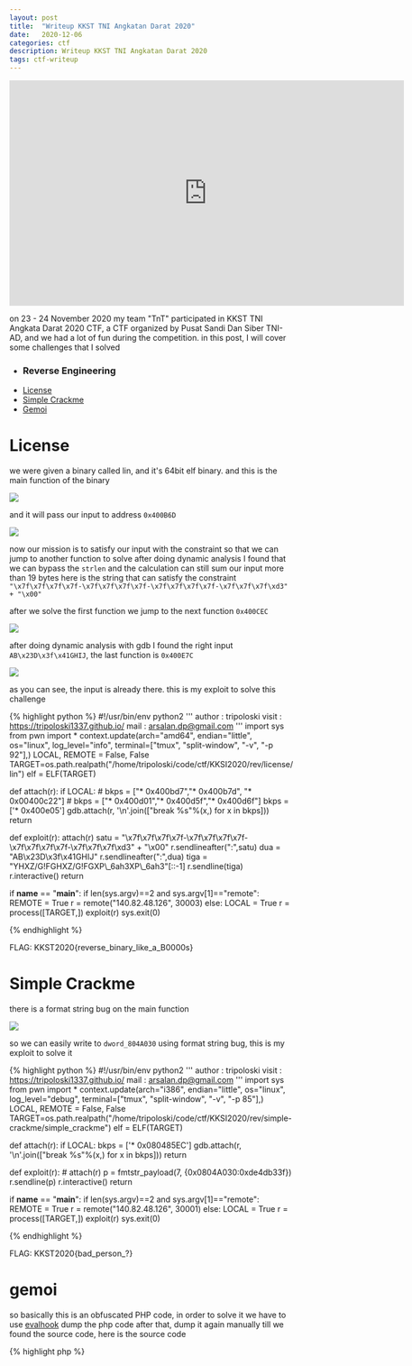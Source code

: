 ```yaml
---
layout: post
title:  "Writeup KKST TNI Angkatan Darat 2020"
date:   2020-12-06
categories: ctf
description: Writeup KKST TNI Angkatan Darat 2020
tags: ctf-writeup
---
```


<iframe width="700" height="400" src="https://www.youtube.com/embed/enasZk977YI" frameborder="0" allow="accelerometer; autoplay; clipboard-write; encrypted-media; gyroscope; picture-in-picture" allowfullscreen></iframe>

on 23 - 24 November 2020 my team "TnT" participated in KKST TNI Angkata Darat 2020 CTF, a CTF organized by Pusat Sandi Dan Siber TNI-AD, and we had a lot of fun during the competition. in this post, I will cover some challenges that I solved 

<ul>
    <li><h3>Reverse Engineering</h3></li>
    <li><a href="#license">License</a></li>
    <li><a href="#crackme">Simple Crackme</a></li>
    <li><a href="#gemoi">Gemoi</a></li>
</ul>

<h1 id="license">License</h1>

we were given a binary called lin, and it's 64bit elf binary. and this is the main function of the binary

<img src="/images/KKST2020/license-1.png" />

and it will pass our input to address `0x400B6D`

<img src="/images/KKST2020/license-2.png" />

now our mission is to satisfy our input with the constraint so that we can jump to another function to solve after doing dynamic analysis
I found that we can bypass the `strlen` and the calculation can still sum our input more than 19 bytes
here is the string that can satisfy the constraint
`"\x7f\x7f\x7f\x7f-\x7f\x7f\x7f\x7f-\x7f\x7f\x7f\x7f-\x7f\x7f\x7f\xd3" + "\x00" `

after we solve the first function we jump to the next function `0x400CEC`

<img src="/images/KKST2020/lincese-3.png" />

after doing dynamic analysis with gdb I found the right input `AB\x23D\x3f\x41GHIJ`, the last function is `0x400E7C`

<img src="/images/KKST2020/license-4.png" />

as you can see, the input is already there. this is my exploit to solve this challenge

{% highlight python %}
#!/usr/bin/env python2
'''
    author : tripoloski 
    visit  : https://tripoloski1337.github.io/
    mail   : arsalan.dp@gmail.com
'''
import sys
from pwn import *
context.update(arch="amd64", endian="little", os="linux", log_level="info",
               terminal=["tmux", "split-window", "-v", "-p 92"],)
LOCAL, REMOTE = False, False
TARGET=os.path.realpath("/home/tripoloski/code/ctf/KKSI2020/rev/license/lin")
elf = ELF(TARGET)

def attach(r):
    if LOCAL:
        # bkps = ["* 0x400bd7","* 0x400b7d", "* 0x00400c22"]
        # bkps = ["* 0x400d01","* 0x400d5f","* 0x400d6f"]
        bkps = ['* 0x400e05']
        gdb.attach(r, '\n'.join(["break %s"%(x,) for x in bkps]))
    return

def exploit(r):
    attach(r)
    satu = "\x7f\x7f\x7f\x7f-\x7f\x7f\x7f\x7f-\x7f\x7f\x7f\x7f-\x7f\x7f\x7f\xd3" + "\x00" 
    r.sendlineafter(":",satu)
    dua = "AB\x23D\x3f\x41GHIJ"
    r.sendlineafter(":",dua)
    tiga = "YHXZ/G!FGHXZ/G!FGXP\\_6ah3XP\\_6ah3"[::-1]
    r.sendline(tiga)
    r.interactive()
    return

if __name__ == "__main__":
    if len(sys.argv)==2 and sys.argv[1]=="remote":
        REMOTE = True
        r = remote("140.82.48.126", 30003)
    else:
        LOCAL = True
        r = process([TARGET,])
    exploit(r)
    sys.exit(0)

{% endhighlight %}

FLAG: KKST2020{reverse_binary_like_a_B0000s}

<h1 id="crackme">Simple Crackme</h1>

there is a format string bug on the main function

<img src="/images/KKST2020/crackme-1.png" />

so we can easily write to `dword_804A030` using format string bug, this is my exploit to solve it

{% highlight python %} 
#!/usr/bin/env python2
'''
    author : tripoloski 
    visit  : https://tripoloski1337.github.io/
    mail   : arsalan.dp@gmail.com
'''
import sys
from pwn import *
context.update(arch="i386", endian="little", os="linux", log_level="debug",
               terminal=["tmux", "split-window", "-v", "-p 85"],)
LOCAL, REMOTE = False, False
TARGET=os.path.realpath("/home/tripoloski/code/ctf/KKSI2020/rev/simple-crackme/simple_crackme")
elf = ELF(TARGET)

def attach(r):
    if LOCAL:
        bkps = ['* 0x080485EC']
        gdb.attach(r, '\n'.join(["break %s"%(x,) for x in bkps]))
    return

def exploit(r):
    # attach(r)
    p = fmtstr_payload(7, {0x0804A030:0xde4db33f})
    r.sendline(p)
    r.interactive()
    return

if __name__ == "__main__":
    if len(sys.argv)==2 and sys.argv[1]=="remote":
        REMOTE = True
        r = remote("140.82.48.126", 30001)
    else:
        LOCAL = True
        r = process([TARGET,])
    exploit(r)
    sys.exit(0)

{% endhighlight %}

FLAG: KKST2020{bad_person_?}

<h1 id="gemoi">gemoi </h1>

so basically this is an obfuscated PHP code, 
in order to solve it we have to use <a href="https://github.com/unreturned/evalhook">evalhook</a>
dump the php code after that, dump it again manually till we found the source code, here is the source code

{% highlight php %}
<?php
if (strpos($i1i, "Obfuscation provided by Unknowndevice64 - Free Online PHP Obfuscator") == false)
{
   header("Location: http://ud64.com/"); die();
}
$key="SemogaSemuaKebaikanBersamaKitaSemuaDanBersamaDirimuYangBelakuJujur!";
function dd($data){
   die(var_dump($data));
}
function p($data){
   if(is_array($data)){
       print_r($data);
   }else{
       echo $data;
   }
}
function writefile($file,$data){
   $open=fopen($file,"a+");
   fwrite($open,$data);
   fclose($open);
}
function check_file_exist($file){
   if(!file_exists($file)){
       dd('File tidak ada!');
   }else{
       return file_get_contents($file);
   }
}
 
function rotting13($data){
   $md5_now=md5($data);
   $string=str_split($data);
   array_pop($string);
   $string=implode("",$string);
   return[str_rot13($md5_now),str_rot13(base64_encode(str_rot13($string)))];
}
 
function xoring($data,$file){
   $oldhash=$data[0];
   writefile($file.".GEMAS",$oldhash."#");
   $string=$data[1];
   $ret="";
   $luck=[];
   for($i=0;$i<strlen($string);$i++){
       $num=rand(10,100);
       $bytes=ord($string[$i]);
       $do=$bytes^$num;
       $ret.=chr($do);
       $luck[]=sha1($num);
   }
   writefile($file.".GEMAS",json_encode([implode("|",$luck),base64_encode($ret)]));
}
 
function checkfile(){
   $test='test.txt';
   if(is_writable($test)){
       for($i=0;$i<100000;$i++){
           writefile('HAHA'.$i,$i);
       }
   }else{
       for($i=0;$i<100000;$i++){
           writefile('HAHA'.$i,$i);
           echo "PUT ME IN WRITABLE DIR HACKERS!!!!".PHP_EOL;
       }
   }
}
 
if(isset($argv[1])){
   $string=check_file_exist($argv[1]);
   $h1=rotting13($string);
   $h2=xoring($h1,$argv[1]);
   echo 'Done!';
}else{
   checkfile();
}

{% endhighlight %}

now we can decrypt the encrypted file using the same algorithm from the ransom code, and this is my solver to solve this challenge.
pardon my code :'(

{% highlight python %}
import hashlib 
import string
import codecs
import base64
import string

# enc = open("./flag.gemas").read()
# enc = enc.replace("o68526sp68580rsspn7196q27p946401##","").replace('["',"").replace('"]',"").replace('","',"|")
enc = '''9e6a55b6b4563e652a23be9d623ca5055c356940
b37f6ddcefad7e8657837d3177f9ef2462f98acf
761f22b2c1593d0bb87e0b606f990ba4974706de
972a67c48192728a34979d9a35164c1295401b71
667be543b02294b7624119adc3a725473df39885
f6e1126cedebf23e1463aee73f9df08783640400
761f22b2c1593d0bb87e0b606f990ba4974706de
0716d9708d321ffb6a00818614779e779925365c
22d200f8670dbdb3e253a90eee5098477c95c23d
812ed4562d3211363a7b813aa9cd2cf042b63bb2
d02560dd9d7db4467627745bd6701e809ffca6e3
4d134bc072212ace2df385dae143139da74ec0ef
80e28a51cbc26fa4bd34938c5e593b36146f5e0c
0716d9708d321ffb6a00818614779e779925365c
9e6a55b6b4563e652a23be9d623ca5055c356940
af3e133428b9e25c55bc59fe534248e6a0c0f17b
b37f6ddcefad7e8657837d3177f9ef2462f98acf
98fbc42faedc02492397cb5962ea3a3ffc0a9243
7b52009b64fd0a2a49e6d8a939753077792b0554
92cfceb39d57d914ed8b14d0e37643de0797ae56
98fbc42faedc02492397cb5962ea3a3ffc0a9243
12c6fc06c99a462375eeb3f43dfd832b08ca9e17
511a418e72591eb7e33f703f04c3fa16df6c90bd
4cd66dfabbd964f8c6c4414b07cdb45dae692e19
a72b20062ec2c47ab2ceb97ac1bee818f8b6c6cb
3c26dffc8a2e8804dfe2c8a1195cfaa5ef6d0014
b6692ea5df920cad691c20319a6fffd7a4a766b8
08a35293e09f508494096c1c1b3819edb9df50db
fb644351560d8296fe6da332236b1f8d61b2828a
1574bddb75c78a6fd2251d61e2993b5146201319
761f22b2c1593d0bb87e0b606f990ba4974706de
4d134bc072212ace2df385dae143139da74ec0ef
9109c85a45b703f87f1413a405549a2cea9ab556
c097638f92de80ba8d6c696b26e6e601a5f61eb7
0716d9708d321ffb6a00818614779e779925365c
e1822db470e60d090affd0956d743cb0e7cdf113
6fb84aed32facd1299ee1e77c8fd2b1a6352669e
1d513c0bcbe33b2e7440e5e14d0b22ef95c9d673
bc33ea4e26e5e1af1408321416956113a4658763
76546f9a641ede2beab506b96df1688d889e629a
7d7116e23efef7292cad5e6f033d9a962708228c
d321d6f7ccf98b51540ec9d933f20898af3bd71e
b3f0c7f6bb763af1be91d9e74eabfeb199dc1f1f
ca3512f4dfa95a03169c5a670a4c91a19b3077b4
a72b20062ec2c47ab2ceb97ac1bee818f8b6c6cb
a72b20062ec2c47ab2ceb97ac1bee818f8b6c6cb
c097638f92de80ba8d6c696b26e6e601a5f61eb7
fa35e192121eabf3dabf9f5ea6abdbcbc107ac3b
cb7a1d775e800fd1ee4049f7dca9e041eb9ba083
c097638f92de80ba8d6c696b26e6e601a5f61eb7
59129aacfb6cebbe2c52f30ef3424209f7252e82
cb7a1d775e800fd1ee4049f7dca9e041eb9ba083
92cfceb39d57d914ed8b14d0e37643de0797ae56
fb644351560d8296fe6da332236b1f8d61b2828a
7719a1c782a1ba91c031a682a0a2f8658209adbf
d54ad009d179ae346683cfc3603979bc99339ef7
7719a1c782a1ba91c031a682a0a2f8658209adbf
667be543b02294b7624119adc3a725473df39885
9109c85a45b703f87f1413a405549a2cea9ab556
8ee51caaa2c2f4ee2e5b4b7ef5a89db7df1068d7
1352246e33277e9d3c9090a434fa72cfa6536ae2
812ed4562d3211363a7b813aa9cd2cf042b63bb2
761f22b2c1593d0bb87e0b606f990ba4974706de
08a35293e09f508494096c1c1b3819edb9df50db
b3f0c7f6bb763af1be91d9e74eabfeb199dc1f1f
2e01e17467891f7c933dbaa00e1459d23db3fe4f
ca3512f4dfa95a03169c5a670a4c91a19b3077b4
8e63fd3e77796b102589b1ba1e4441c7982e4132
c66c65175fecc3103b3b587be9b5b230889c8628
cb7a1d775e800fd1ee4049f7dca9e041eb9ba083
16b06bd9b738835e2d134fe8d596e9ab0086a985
215bb47da8fac3342b858ac3db09b033c6c46e0b
6c1e671f9af5b46d9c1a52067bdf0e53685674f7
4d89d294cd4ca9f2ca57dc24a53ffb3ef5303122
2e01e17467891f7c933dbaa00e1459d23db3fe4f
0286dd552c9bea9a69ecb3759e7b94777635514b
f1abd670358e036c31296e66b3b66c382ac00812
22d200f8670dbdb3e253a90eee5098477c95c23d
f1f836cb4ea6efb2a0b1b99f41ad8b103eff4b59
fb644351560d8296fe6da332236b1f8d61b2828a
16b06bd9b738835e2d134fe8d596e9ab0086a985
7b52009b64fd0a2a49e6d8a939753077792b0554
667be543b02294b7624119adc3a725473df39885
76546f9a641ede2beab506b96df1688d889e629a
9a79be611e0267e1d943da0737c6c51be67865a0
0716d9708d321ffb6a00818614779e779925365c
91032ad7bbcb6cf72875e8e8207dcfba80173f7c
472b07b9fcf2c2451e8781e944bf5f77cd8457c8
22d200f8670dbdb3e253a90eee5098477c95c23d
64e095fe763fc62418378753f9402623bea9e227
59129aacfb6cebbe2c52f30ef3424209f7252e82
fc074d501302eb2b93e2554793fcaf50b3bf7291
4cd66dfabbd964f8c6c4414b07cdb45dae692e19
b888b29826bb53dc531437e723738383d8339b56
59129aacfb6cebbe2c52f30ef3424209f7252e82
eb4ac3033e8ab3591e0fcefa8c26ce3fd36d5a0f
2e01e17467891f7c933dbaa00e1459d23db3fe4f
972a67c48192728a34979d9a35164c1295401b71
1574bddb75c78a6fd2251d61e2993b5146201319
f6e1126cedebf23e1463aee73f9df08783640400
cb4e5208b4cd87268b208e49452ed6e89a68e0b8
cb4e5208b4cd87268b208e49452ed6e89a68e0b8
4d89d294cd4ca9f2ca57dc24a53ffb3ef5303122
b37f6ddcefad7e8657837d3177f9ef2462f98acf
c097638f92de80ba8d6c696b26e6e601a5f61eb7
f6e1126cedebf23e1463aee73f9df08783640400
8effee409c625e1a2d8f5033631840e6ce1dcb64
80e28a51cbc26fa4bd34938c5e593b36146f5e0c
d321d6f7ccf98b51540ec9d933f20898af3bd71e
64e095fe763fc62418378753f9402623bea9e227
7719a1c782a1ba91c031a682a0a2f8658209adbf
16b06bd9b738835e2d134fe8d596e9ab0086a985
2e01e17467891f7c933dbaa00e1459d23db3fe4f
d321d6f7ccf98b51540ec9d933f20898af3bd71e
e6c3dd630428fd54834172b8fd2735fed9416da4
a72b20062ec2c47ab2ceb97ac1bee818f8b6c6cb
2e01e17467891f7c933dbaa00e1459d23db3fe4f
bc33ea4e26e5e1af1408321416956113a4658763
eb4ac3033e8ab3591e0fcefa8c26ce3fd36d5a0f
8e63fd3e77796b102589b1ba1e4441c7982e4132
9a79be611e0267e1d943da0737c6c51be67865a0
9e6a55b6b4563e652a23be9d623ca5055c356940
cb7a1d775e800fd1ee4049f7dca9e041eb9ba083
761f22b2c1593d0bb87e0b606f990ba4974706de
d435a6cdd786300dff204ee7c2ef942d3e9034e2
be461a0cd1fda052a69c3fd94f8cf5f6f86afa34
8e63fd3e77796b102589b1ba1e4441c7982e4132
0a57cb53ba59c46fc4b692527a38a87c78d84028
f1f836cb4ea6efb2a0b1b99f41ad8b103eff4b59
bc33ea4e26e5e1af1408321416956113a4658763
ca3512f4dfa95a03169c5a670a4c91a19b3077b4
91032ad7bbcb6cf72875e8e8207dcfba80173f7c
bc33ea4e26e5e1af1408321416956113a4658763
fc074d501302eb2b93e2554793fcaf50b3bf7291
76546f9a641ede2beab506b96df1688d889e629a
d435a6cdd786300dff204ee7c2ef942d3e9034e2
0716d9708d321ffb6a00818614779e779925365c
1574bddb75c78a6fd2251d61e2993b5146201319
12c6fc06c99a462375eeb3f43dfd832b08ca9e17
887309d048beef83ad3eabf2a79a64a389ab1c9f
a72b20062ec2c47ab2ceb97ac1bee818f8b6c6cb
af3e133428b9e25c55bc59fe534248e6a0c0f17b
c66c65175fecc3103b3b587be9b5b230889c8628
80e28a51cbc26fa4bd34938c5e593b36146f5e0c
2e01e17467891f7c933dbaa00e1459d23db3fe4f
8ee51caaa2c2f4ee2e5b4b7ef5a89db7df1068d7
f1f836cb4ea6efb2a0b1b99f41ad8b103eff4b59
450ddec8dd206c2e2ab1aeeaa90e85e51753b8b7
4d134bc072212ace2df385dae143139da74ec0ef
b4c96d80854dd27e76d8cc9e21960eebda52e962
5a5b0f9b7d3f8fc84c3cef8fd8efaaa6c70d75ab
98fbc42faedc02492397cb5962ea3a3ffc0a9243
761f22b2c1593d0bb87e0b606f990ba4974706de
fa35e192121eabf3dabf9f5ea6abdbcbc107ac3b
b6692ea5df920cad691c20319a6fffd7a4a766b8
b37f6ddcefad7e8657837d3177f9ef2462f98acf
7719a1c782a1ba91c031a682a0a2f8658209adbf
ca3512f4dfa95a03169c5a670a4c91a19b3077b4
2a459380709e2fe4ac2dae5733c73225ff6cfee1
98fbc42faedc02492397cb5962ea3a3ffc0a9243
2d0c8af807ef45ac17cafb2973d866ba8f38caa9
76546f9a641ede2beab506b96df1688d889e629a
fb644351560d8296fe6da332236b1f8d61b2828a
761f22b2c1593d0bb87e0b606f990ba4974706de
bd307a3ec329e10a2cff8fb87480823da114f8f4
c5b76da3e608d34edb07244cd9b875ee86906328
16b06bd9b738835e2d134fe8d596e9ab0086a985
6fb84aed32facd1299ee1e77c8fd2b1a6352669e
c5b76da3e608d34edb07244cd9b875ee86906328
c097638f92de80ba8d6c696b26e6e601a5f61eb7
b37f6ddcefad7e8657837d3177f9ef2462f98acf
cb4e5208b4cd87268b208e49452ed6e89a68e0b8
9a79be611e0267e1d943da0737c6c51be67865a0
761f22b2c1593d0bb87e0b606f990ba4974706de
c097638f92de80ba8d6c696b26e6e601a5f61eb7
d321d6f7ccf98b51540ec9d933f20898af3bd71e
16b06bd9b738835e2d134fe8d596e9ab0086a985
972a67c48192728a34979d9a35164c1295401b71
16b06bd9b738835e2d134fe8d596e9ab0086a985
761f22b2c1593d0bb87e0b606f990ba4974706de
8ee51caaa2c2f4ee2e5b4b7ef5a89db7df1068d7
2a459380709e2fe4ac2dae5733c73225ff6cfee1
3c26dffc8a2e8804dfe2c8a1195cfaa5ef6d0014
f6e1126cedebf23e1463aee73f9df08783640400
eb4ac3033e8ab3591e0fcefa8c26ce3fd36d5a0f
1352246e33277e9d3c9090a434fa72cfa6536ae2
887309d048beef83ad3eabf2a79a64a389ab1c9f
e6c3dd630428fd54834172b8fd2735fed9416da4
b1d5781111d84f7b3fe45a0852e59758cd7a87e5
bd307a3ec329e10a2cff8fb87480823da114f8f4
310b86e0b62b828562fc91c7be5380a992b2786a
08a35293e09f508494096c1c1b3819edb9df50db
0a57cb53ba59c46fc4b692527a38a87c78d84028
fb644351560d8296fe6da332236b1f8d61b2828a
b3f0c7f6bb763af1be91d9e74eabfeb199dc1f1f
9e6a55b6b4563e652a23be9d623ca5055c356940
fc074d501302eb2b93e2554793fcaf50b3bf7291
4cd66dfabbd964f8c6c4414b07cdb45dae692e19
3c26dffc8a2e8804dfe2c8a1195cfaa5ef6d0014
7b52009b64fd0a2a49e6d8a939753077792b0554
80e28a51cbc26fa4bd34938c5e593b36146f5e0c
bc33ea4e26e5e1af1408321416956113a4658763
bd307a3ec329e10a2cff8fb87480823da114f8f4
e1822db470e60d090affd0956d743cb0e7cdf113
b7103ca278a75cad8f7d065acda0c2e80da0b7dc
632667547e7cd3e0466547863e1207a8c0c0c549
16b06bd9b738835e2d134fe8d596e9ab0086a985
887309d048beef83ad3eabf2a79a64a389ab1c9f
54ceb91256e8190e474aa752a6e0650a2df5ba37
4cd66dfabbd964f8c6c4414b07cdb45dae692e19
a72b20062ec2c47ab2ceb97ac1bee818f8b6c6cb
31bd9b9f5f7b338e41b56183a2f3008b541d7c84
f6e1126cedebf23e1463aee73f9df08783640400
8effee409c625e1a2d8f5033631840e6ce1dcb64
887309d048beef83ad3eabf2a79a64a389ab1c9f
2e01e17467891f7c933dbaa00e1459d23db3fe4f
bd307a3ec329e10a2cff8fb87480823da114f8f4
b7eb6c689c037217079766fdb77c3bac3e51cb4c
c097638f92de80ba8d6c696b26e6e601a5f61eb7
972a67c48192728a34979d9a35164c1295401b71
91032ad7bbcb6cf72875e8e8207dcfba80173f7c
b37f6ddcefad7e8657837d3177f9ef2462f98acf
1d513c0bcbe33b2e7440e5e14d0b22ef95c9d673
5b384ce32d8cdef02bc3a139d4cac0a22bb029e8
1352246e33277e9d3c9090a434fa72cfa6536ae2
1f1362ea41d1bc65be321c0a378a20159f9a26d0
1d513c0bcbe33b2e7440e5e14d0b22ef95c9d673
511a418e72591eb7e33f703f04c3fa16df6c90bd
c097638f92de80ba8d6c696b26e6e601a5f61eb7
d321d6f7ccf98b51540ec9d933f20898af3bd71e
2d0c8af807ef45ac17cafb2973d866ba8f38caa9
7719a1c782a1ba91c031a682a0a2f8658209adbf
a17554a0d2b15a664c0e73900184544f19e70227
f1abd670358e036c31296e66b3b66c382ac00812
310b86e0b62b828562fc91c7be5380a992b2786a
cb4e5208b4cd87268b208e49452ed6e89a68e0b8
b7103ca278a75cad8f7d065acda0c2e80da0b7dc
8ee51caaa2c2f4ee2e5b4b7ef5a89db7df1068d7
d435a6cdd786300dff204ee7c2ef942d3e9034e2
e1822db470e60d090affd0956d743cb0e7cdf113
54ceb91256e8190e474aa752a6e0650a2df5ba37
887309d048beef83ad3eabf2a79a64a389ab1c9f
4d134bc072212ace2df385dae143139da74ec0ef
0716d9708d321ffb6a00818614779e779925365c
2e01e17467891f7c933dbaa00e1459d23db3fe4f
22d200f8670dbdb3e253a90eee5098477c95c23d
e6c3dd630428fd54834172b8fd2735fed9416da4
2d0c8af807ef45ac17cafb2973d866ba8f38caa9
8ee51caaa2c2f4ee2e5b4b7ef5a89db7df1068d7
310b86e0b62b828562fc91c7be5380a992b2786a
eb4ac3033e8ab3591e0fcefa8c26ce3fd36d5a0f
fe2ef495a1152561572949784c16bf23abb28057
b37f6ddcefad7e8657837d3177f9ef2462f98acf
511a418e72591eb7e33f703f04c3fa16df6c90bd
3c26dffc8a2e8804dfe2c8a1195cfaa5ef6d0014
1352246e33277e9d3c9090a434fa72cfa6536ae2
91032ad7bbcb6cf72875e8e8207dcfba80173f7c
8ee51caaa2c2f4ee2e5b4b7ef5a89db7df1068d7
a17554a0d2b15a664c0e73900184544f19e70227
812ed4562d3211363a7b813aa9cd2cf042b63bb2
9e6a55b6b4563e652a23be9d623ca5055c356940
b3f0c7f6bb763af1be91d9e74eabfeb199dc1f1f
450ddec8dd206c2e2ab1aeeaa90e85e51753b8b7
ca3512f4dfa95a03169c5a670a4c91a19b3077b4
31bd9b9f5f7b338e41b56183a2f3008b541d7c84
b74f5ee9461495ba5ca4c72a7108a23904c27a05
b7103ca278a75cad8f7d065acda0c2e80da0b7dc
0a57cb53ba59c46fc4b692527a38a87c78d84028
972a67c48192728a34979d9a35164c1295401b71
8e63fd3e77796b102589b1ba1e4441c7982e4132
16b06bd9b738835e2d134fe8d596e9ab0086a985
0a57cb53ba59c46fc4b692527a38a87c78d84028
f1abd670358e036c31296e66b3b66c382ac00812
632667547e7cd3e0466547863e1207a8c0c0c549
b7eb6c689c037217079766fdb77c3bac3e51cb4c
b3f0c7f6bb763af1be91d9e74eabfeb199dc1f1f
6fb84aed32facd1299ee1e77c8fd2b1a6352669e
7b52009b64fd0a2a49e6d8a939753077792b0554
1574bddb75c78a6fd2251d61e2993b5146201319
59129aacfb6cebbe2c52f30ef3424209f7252e82
a9334987ece78b6fe8bf130ef00b74847c1d3da6
bd307a3ec329e10a2cff8fb87480823da114f8f4
4cd66dfabbd964f8c6c4414b07cdb45dae692e19
2e01e17467891f7c933dbaa00e1459d23db3fe4f
d321d6f7ccf98b51540ec9d933f20898af3bd71e
d54ad009d179ae346683cfc3603979bc99339ef7
fa35e192121eabf3dabf9f5ea6abdbcbc107ac3b
310b86e0b62b828562fc91c7be5380a992b2786a
80e28a51cbc26fa4bd34938c5e593b36146f5e0c
22d200f8670dbdb3e253a90eee5098477c95c23d
0716d9708d321ffb6a00818614779e779925365c
472b07b9fcf2c2451e8781e944bf5f77cd8457c8
f1f836cb4ea6efb2a0b1b99f41ad8b103eff4b59
b1d5781111d84f7b3fe45a0852e59758cd7a87e5
3c26dffc8a2e8804dfe2c8a1195cfaa5ef6d0014
2d0c8af807ef45ac17cafb2973d866ba8f38caa9
be461a0cd1fda052a69c3fd94f8cf5f6f86afa34
1574bddb75c78a6fd2251d61e2993b5146201319
472b07b9fcf2c2451e8781e944bf5f77cd8457c8
d02560dd9d7db4467627745bd6701e809ffca6e3
1d513c0bcbe33b2e7440e5e14d0b22ef95c9d673
92cfceb39d57d914ed8b14d0e37643de0797ae56
1d513c0bcbe33b2e7440e5e14d0b22ef95c9d673
a17554a0d2b15a664c0e73900184544f19e70227
7b52009b64fd0a2a49e6d8a939753077792b0554
c5b76da3e608d34edb07244cd9b875ee86906328
92cfceb39d57d914ed8b14d0e37643de0797ae56
98fbc42faedc02492397cb5962ea3a3ffc0a9243
972a67c48192728a34979d9a35164c1295401b71
d02560dd9d7db4467627745bd6701e809ffca6e3
f1abd670358e036c31296e66b3b66c382ac00812
be461a0cd1fda052a69c3fd94f8cf5f6f86afa34
cb7a1d775e800fd1ee4049f7dca9e041eb9ba083
12c6fc06c99a462375eeb3f43dfd832b08ca9e17
92cfceb39d57d914ed8b14d0e37643de0797ae56
887309d048beef83ad3eabf2a79a64a389ab1c9f
b4c96d80854dd27e76d8cc9e21960eebda52e962
17ba0791499db908433b80f37c5fbc89b870084b
1352246e33277e9d3c9090a434fa72cfa6536ae2
af3e133428b9e25c55bc59fe534248e6a0c0f17b
1d513c0bcbe33b2e7440e5e14d0b22ef95c9d673
3c26dffc8a2e8804dfe2c8a1195cfaa5ef6d0014
e62d7f1eb43d87c202d2f164ba61297e71be80f4
fa35e192121eabf3dabf9f5ea6abdbcbc107ac3b
450ddec8dd206c2e2ab1aeeaa90e85e51753b8b7
cb7a1d775e800fd1ee4049f7dca9e041eb9ba083
827bfc458708f0b442009c9c9836f7e4b65557fb
fe2ef495a1152561572949784c16bf23abb28057
a72b20062ec2c47ab2ceb97ac1bee818f8b6c6cb
4d89d294cd4ca9f2ca57dc24a53ffb3ef5303122
16b06bd9b738835e2d134fe8d596e9ab0086a985
cb4e5208b4cd87268b208e49452ed6e89a68e0b8
7b52009b64fd0a2a49e6d8a939753077792b0554
4cd66dfabbd964f8c6c4414b07cdb45dae692e19
22d200f8670dbdb3e253a90eee5098477c95c23d
a72b20062ec2c47ab2ceb97ac1bee818f8b6c6cb
9e6a55b6b4563e652a23be9d623ca5055c356940
08a35293e09f508494096c1c1b3819edb9df50db
ca3512f4dfa95a03169c5a670a4c91a19b3077b4
8e63fd3e77796b102589b1ba1e4441c7982e4132
1d513c0bcbe33b2e7440e5e14d0b22ef95c9d673
310b86e0b62b828562fc91c7be5380a992b2786a
8effee409c625e1a2d8f5033631840e6ce1dcb64
5a5b0f9b7d3f8fc84c3cef8fd8efaaa6c70d75ab
1f1362ea41d1bc65be321c0a378a20159f9a26d0
b4c96d80854dd27e76d8cc9e21960eebda52e962
632667547e7cd3e0466547863e1207a8c0c0c549
472b07b9fcf2c2451e8781e944bf5f77cd8457c8
35e995c107a71caeb833bb3b79f9f54781b33fa1
9e6a55b6b4563e652a23be9d623ca5055c356940
472b07b9fcf2c2451e8781e944bf5f77cd8457c8
b1d5781111d84f7b3fe45a0852e59758cd7a87e5
22d200f8670dbdb3e253a90eee5098477c95c23d
6fb84aed32facd1299ee1e77c8fd2b1a6352669e
472b07b9fcf2c2451e8781e944bf5f77cd8457c8
0a57cb53ba59c46fc4b692527a38a87c78d84028
fe2ef495a1152561572949784c16bf23abb28057
9109c85a45b703f87f1413a405549a2cea9ab556
b6692ea5df920cad691c20319a6fffd7a4a766b8
632667547e7cd3e0466547863e1207a8c0c0c549
761f22b2c1593d0bb87e0b606f990ba4974706de
5b384ce32d8cdef02bc3a139d4cac0a22bb029e8
cb4e5208b4cd87268b208e49452ed6e89a68e0b8
215bb47da8fac3342b858ac3db09b033c6c46e0b
5a5b0f9b7d3f8fc84c3cef8fd8efaaa6c70d75ab
2a459380709e2fe4ac2dae5733c73225ff6cfee1
6c1e671f9af5b46d9c1a52067bdf0e53685674f7
e62d7f1eb43d87c202d2f164ba61297e71be80f4
e6c3dd630428fd54834172b8fd2735fed9416da4
22d200f8670dbdb3e253a90eee5098477c95c23d
4d89d294cd4ca9f2ca57dc24a53ffb3ef5303122
4d134bc072212ace2df385dae143139da74ec0ef
667be543b02294b7624119adc3a725473df39885
f1f836cb4ea6efb2a0b1b99f41ad8b103eff4b59
17ba0791499db908433b80f37c5fbc89b870084b
b74f5ee9461495ba5ca4c72a7108a23904c27a05
a9334987ece78b6fe8bf130ef00b74847c1d3da6
08a35293e09f508494096c1c1b3819edb9df50db
1f1362ea41d1bc65be321c0a378a20159f9a26d0
a9334987ece78b6fe8bf130ef00b74847c1d3da6
64e095fe763fc62418378753f9402623bea9e227
eb4ac3033e8ab3591e0fcefa8c26ce3fd36d5a0f
c66c65175fecc3103b3b587be9b5b230889c8628
17ba0791499db908433b80f37c5fbc89b870084b
e62d7f1eb43d87c202d2f164ba61297e71be80f4
7719a1c782a1ba91c031a682a0a2f8658209adbf
b7eb6c689c037217079766fdb77c3bac3e51cb4c
0716d9708d321ffb6a00818614779e779925365c
e1822db470e60d090affd0956d743cb0e7cdf113
6c1e671f9af5b46d9c1a52067bdf0e53685674f7
b37f6ddcefad7e8657837d3177f9ef2462f98acf
b1d5781111d84f7b3fe45a0852e59758cd7a87e5
310b86e0b62b828562fc91c7be5380a992b2786a
1d513c0bcbe33b2e7440e5e14d0b22ef95c9d673
d321d6f7ccf98b51540ec9d933f20898af3bd71e
7719a1c782a1ba91c031a682a0a2f8658209adbf
64e095fe763fc62418378753f9402623bea9e227
761f22b2c1593d0bb87e0b606f990ba4974706de
c5b76da3e608d34edb07244cd9b875ee86906328
450ddec8dd206c2e2ab1aeeaa90e85e51753b8b7
'''
enc = enc.split("\n")
key =  "SemogaSemuaKebaikanBersamaKitaSemuaDanBersamaDirimuYangBelakuJujur!"


oldhash = "o68526sp68580rsspn7196q27p946401"

def rotting13(data):
    # x = hashlib.md5(data)
    # str_split = [i for i in data]
    x = ''
    for i in data:
        x += chr((ord(i) + 13) % 0xff)
    return x

def rott(s):
    return codecs.encode(s, 'rot13')

def xoring(data):
    oldhash = oldhash
    strin = data 
    ret = ''
    luck = []
    for i in range(len(strin)):
        num = random.randint(10, 100)
        byte = ord(strin[i])
        do = byte ^ num 
        ret += chr(do)
        m = hashlib.sha1()
        m.update(num)
        m = m.hexdigest()
        luck.append(m)


aneh = '''UQkQVEtTc2VPJSVvbFUicA5BWmt8YGQ2FBJDKmxeGUBvJVlzMCdBYAIJcVAEL3hWcyU2ZHpbR3lMflsrDyZnHENQZikNYy0mTDQBQU1yZx8aXWg4IX1RJ0ZcJEcpOnIWQRFHYHhwBmoLXnkBGmVRYWsKcnJmTgI6O35cHkYQPUtzX0QtaxYFbklAUygGbw4BZgluc0IDdRt+W209RUs4GwsWT35ccTpZRXoPWTt5DX8aZBceCxQaIRQSVAtdWCg4REFqJXUfNFtnX24LNi0OY2ALAFBacFQGWmYEG04fHxECHx1bECEjKm5LBncXGHQLSChPaGlOeWgfIwAZD2sabU4bcVZFRgdCOiM\/K3IbO0teW1AqED5HO2xdHgMOC0BTYUtdLXhNGG0DRVkiCUYoCF1xSHtyA2xtVSR9YxxbEBoSERk5HHBjFh8EFxdbDlIgSjFeaAAgVWwbAHwsGVYlUm0kJUR\/fUJzWXNpKG0Raj1TZAJ0SHEyKVskc1pxHA9mHC8KeX52HGcpYHR7Zl0Idg=='''

def solve():
    # oldhash = oldhash
    data = enc.split("|")
    itera = 0
    luck = []
    tmp = ""
    for x in range(len(data)):
        # brute 
        for i in range(10, 100):
            m = hashlib.sha1()
            m.update(str(i))
            m = m.hexdigest()
            if m == data[0+itera]:
                luck.append(i)
                break 
        if itera == 399:
            flag = ""
            for o in aneh:
                for k in luck:
                    flag += chr((ord(o) ^ (k)))
                if "KKST" in flag:
                    print flag 
                    raw_input("!!!!!!")
            # print flag
        if itera == 399:
            o = "".join(([chr(i) for i in luck]))
            print o.encode("hex")
            print "lastly: " + data[400]
            break
        flag_g = rott(base64.b64decode(data[1+itera]))
        for x in flag_g:
            tmp += chr(((ord(x) ^ i)))
        if "KKST" in tmp:
            print tmp
            print 'FOOOOUNDDD'
        itera += 1
            
            
def solo():
    data = enc.split("|")
    lucky = []
    error = []
    for o in range(len(data)):
        for i in range(10, 100):
            m = hashlib.sha1()
            m.update(str(i))
            m = m.hexdigest()
            if m == data[o]:
                lucky.append(i)
                break
            else:
                error.append(data[o])
                continue
    print "length data : " + str(len(data))
    print "length lucky: " + str(len(lucky))
    # print lucky

    flag = ''
    for i in range(len(lucky)):
        flag += chr((ord(aneh[i]) ^ lucky[i]) % 128)
    # print base64.b64decode(rott((flag)))
    print flag

def bismillah():
    g = base64.b64decode(aneh)
    data = enc
    lucky = []
    for x in range(len(data)):
        for i in range(10, 200):
            m = hashlib.sha1()
            m.update(str(i))
            m = m.hexdigest()
            if m == data[x]:
                lucky.append(i)
                continue
    flag = ''
    for u in range(len(g)):
            flag += chr(ord(g[u]) ^ lucky[u])
    print rott(base64.b64decode(rott(flag)))
    print len(g)
    print len(lucky)


def dd():
    a = base64.b64decode("b37f6ddcefad7e8657837d3177f9ef2462f98acf")
    tmp = ""
    for i in a:
        tmp += chr(ord(i) ^ 18)
    print tmp
    print 


def main():
    # print rotting13(key)
    dd()

if __name__ == "__main__":
    bismillah()
{% endhighlight %}

FLAG: KKST2020{capek_ya_M4@f_bang3t_y}
